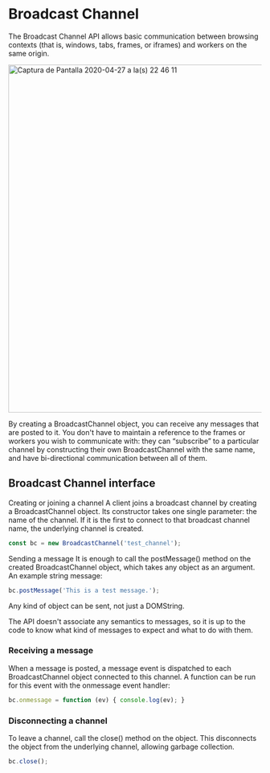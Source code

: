 # Broadcast Channel
The Broadcast Channel API allows basic communication between browsing contexts (that is, windows, tabs, frames, or iframes) and workers on the same origin.

<img width="692" alt="Captura de Pantalla 2020-04-27 a la(s) 22 46 11" src="https://user-images.githubusercontent.com/20034230/80363910-0c11df00-88d9-11ea-891d-a06c30b554e2.png">


By creating a BroadcastChannel object, you can receive any messages that are posted to it. You don't have to maintain a reference to the frames or workers you wish to communicate with: they can “subscribe” to a particular channel by constructing their own BroadcastChannel with the same name, and have bi-directional communication between all of them.


## Broadcast Channel interface
Creating or joining a channel
A client joins a broadcast channel by creating a BroadcastChannel object. Its constructor takes one single parameter: the name of the channel. If it is the first to connect to that broadcast channel name, the underlying channel is created.

```js
const bc = new BroadcastChannel('test_channel');
```
Sending a message
It is enough to call the postMessage() method on the created BroadcastChannel object, which takes any object as an argument. An example string message:

```js
bc.postMessage('This is a test message.');
```
Any kind of object can be sent, not just a DOMString.

The API doesn't associate any semantics to messages, so it is up to the code to know what kind of messages to expect and what to do with them.

### Receiving a message
When a message is posted, a message event is dispatched to each BroadcastChannel object connected to this channel. A function can be run for this event with the onmessage event handler:

```js
bc.onmessage = function (ev) { console.log(ev); }
```
### Disconnecting a channel
To leave a channel, call the close() method on the object. This disconnects the object from the underlying channel, allowing garbage collection.

```js
bc.close();
```
